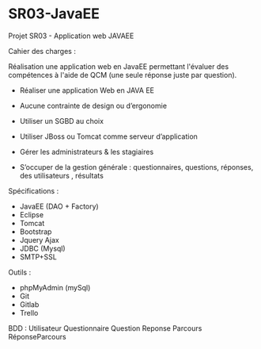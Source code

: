 # SR03-JavaEE

Projet SR03 - Application web JAVAEE

Cahier des charges :

Réalisation une application web en JavaEE permettant l'évaluer des compétences à l'aide de QCM (une seule réponse juste par question).

- Réaliser une application Web en JAVA EE

- Aucune contrainte de design ou d’ergonomie 

- Utiliser un SGBD au choix

- Utiliser JBoss ou Tomcat comme serveur d’application

- Gérer les administrateurs & les stagiaires

- S’occuper de la gestion générale : questionnaires, questions, réponses, des utilisateurs , résultats


Spécifications :

- JavaEE (DAO + Factory)
- Eclipse
- Tomcat
- Bootstrap
- Jquery
 Ajax
- JDBC (Mysql)
- SMTP+SSL

Outils :

- phpMyAdmin (mySql)
- Git 
- Gitlab
- Trello

BDD : 
Utilisateur
Questionnaire
Question
Reponse
Parcours
RéponseParcours

